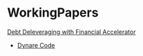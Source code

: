 # WorkingPapers


 [Debt Deleveraging with Financial Accelerator](Debt_Deleveraging_w_Financial_Accelerator_n_ELB)
 * [Dynare Code](Debt_Deleveraging_w_Financial_Accelerator_n_ELB\Dynare)
